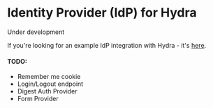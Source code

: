 # Identity Provider (IdP) for Hydra

Under development

If you're looking for an example IdP integration with Hydra - it's [here](https://github.com/janekolszak/hydra-idp-go).

#### TODO:
- Remember me cookie
- Login/Logout endpoint
- Digest Auth Provider
- Form Provider